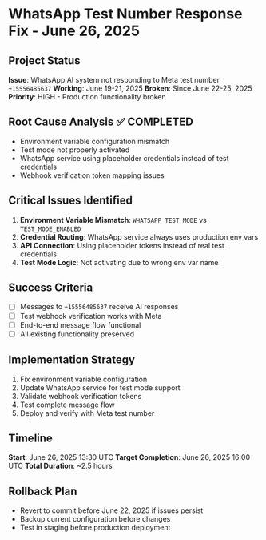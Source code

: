 # WhatsApp Test Number Response Fix - June 26, 2025

## Project Status
**Issue**: WhatsApp AI system not responding to Meta test number `+15556485637`
**Working**: June 19-21, 2025
**Broken**: Since June 22-25, 2025
**Priority**: HIGH - Production functionality broken

## Root Cause Analysis ✅ COMPLETED
- Environment variable configuration mismatch
- Test mode not properly activated
- WhatsApp service using placeholder credentials instead of test credentials
- Webhook verification token mapping issues

## Critical Issues Identified
1. **Environment Variable Mismatch**: `WHATSAPP_TEST_MODE` vs `TEST_MODE_ENABLED`
2. **Credential Routing**: WhatsApp service always uses production env vars
3. **API Connection**: Using placeholder tokens instead of real test credentials
4. **Test Mode Logic**: Not activating due to wrong env var name

## Success Criteria
- [ ] Messages to `+15556485637` receive AI responses
- [ ] Test webhook verification works with Meta
- [ ] End-to-end message flow functional
- [ ] All existing functionality preserved

## Implementation Strategy
1. Fix environment variable configuration
2. Update WhatsApp service for test mode support
3. Validate webhook verification tokens
4. Test complete message flow
5. Deploy and verify with Meta test number

## Timeline
**Start**: June 26, 2025 13:30 UTC
**Target Completion**: June 26, 2025 16:00 UTC
**Total Duration**: ~2.5 hours

## Rollback Plan
- Revert to commit before June 22, 2025 if issues persist
- Backup current configuration before changes
- Test in staging before production deployment